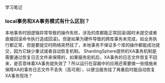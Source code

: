学习笔记

### local事务和XA事务模式有什么区别？ 
本地事务时因逻辑异常导致的操作失败，涉及的库都能正常回滚(超时未提交或者直接回滚命令执行造成回滚)。但是如果为硬件导致的跨库事务未完成，如业务执行都正常，但是要提交时网络突然挂了，本地事务不保证多个库的操作都能成功提交，因为它缺少重试或者自动恢复机制。
ShardingSphere提供的XA事务机制是需要通过恢复日志文件来保障的，如果服务宕机后，XA事务的日志文件恢复不回来，是否意味着XA事务就失效了？所以运行在容器中的应用还需要做一些措施来保障XA的事务日志文件不丢失（高可用），以便当服务挂了再重启时能自动恢复XA事务现场？
